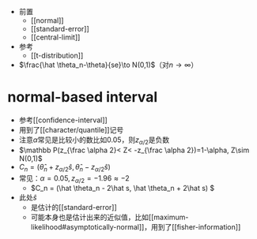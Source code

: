 - 前置
  - [[normal]]
  - [[standard-error]]
  - [[central-limit]]
- 参考
  - [[t-distribution]]
- $\frac{\hat \theta_n-\theta}{se}\to N(0,1)$（对$n\to \infty$）
# normal-based interval
- 参考[[confidence-interval]]
- 用到了[[character/quantile]]记号
- 注意$\alpha$常见是比较小的数比如$0.05$，则$z_{\alpha/2}$是负数
- $\mathbb P(z_{\frac \alpha 2}< Z< -z_{\frac \alpha 2})=1-\alpha, Z\sim N(0,1)$
- $C_n = (\hat \theta_n + z_{\alpha/2}\hat s,\hat \theta_n-z_{\alpha /2}\hat s)$
- 常见：$\alpha = 0.05, z_{\alpha/2}=-1.96\approx -2$
  - $C_n = (\hat \theta_n - 2\hat s, \hat \theta_n + 2\hat s) $
- 此处$\hat s$
  - 是估计的[[standard-error]]
  - 可能本身也是估计出来的近似值，比如[[maximum-likelihood#asymptotically-normal]]，用到了[[fisher-information]]